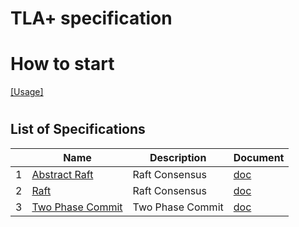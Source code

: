 # TLA+ specification



# How to start

[[Usage]](doc/usage.md)


#

## List of Specifications

|  | Name | Description | Document |
|---|------|-------------|---------|
| 1 | [Abstract Raft](spec/raft_abstract.tla) | Raft Consensus| [doc](doc/spec_abstract_raft.md)
| 2 | [Raft](spec/raft.tla) | Raft Consensus| [doc](doc/spec_raft.md)
| 3 | [Two Phase Commit](spec/2pc.tla) | Two Phase Commit| [doc](doc/spec_2pc.md)
